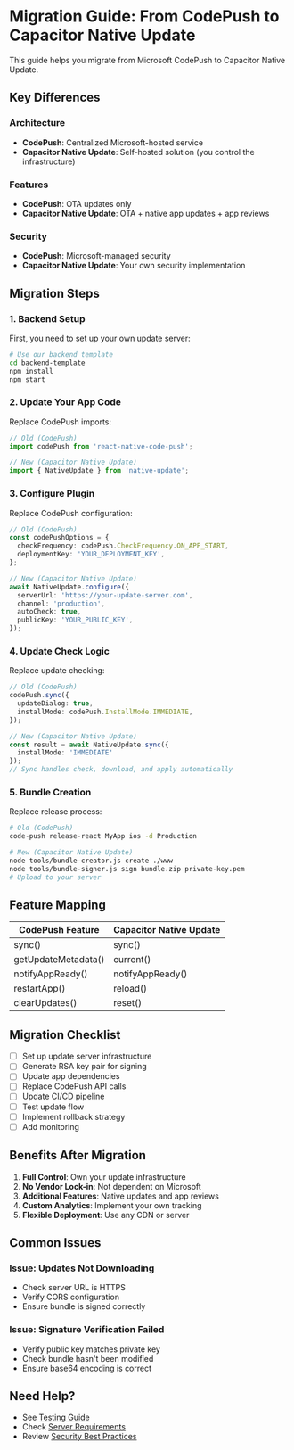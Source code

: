 # Migration Guide: From CodePush to Capacitor Native Update

This guide helps you migrate from Microsoft CodePush to Capacitor Native Update.

## Key Differences

### Architecture
- **CodePush**: Centralized Microsoft-hosted service
- **Capacitor Native Update**: Self-hosted solution (you control the infrastructure)

### Features
- **CodePush**: OTA updates only
- **Capacitor Native Update**: OTA + native app updates + app reviews

### Security
- **CodePush**: Microsoft-managed security
- **Capacitor Native Update**: Your own security implementation

## Migration Steps

### 1. Backend Setup

First, you need to set up your own update server:

```bash
# Use our backend template
cd backend-template
npm install
npm start
```

### 2. Update Your App Code

Replace CodePush imports:

```typescript
// Old (CodePush)
import codePush from 'react-native-code-push';

// New (Capacitor Native Update)
import { NativeUpdate } from 'native-update';
```

### 3. Configure Plugin

Replace CodePush configuration:

```typescript
// Old (CodePush)
const codePushOptions = {
  checkFrequency: codePush.CheckFrequency.ON_APP_START,
  deploymentKey: 'YOUR_DEPLOYMENT_KEY',
};

// New (Capacitor Native Update)
await NativeUpdate.configure({
  serverUrl: 'https://your-update-server.com',
  channel: 'production',
  autoCheck: true,
  publicKey: 'YOUR_PUBLIC_KEY',
});
```

### 4. Update Check Logic

Replace update checking:

```typescript
// Old (CodePush)
codePush.sync({
  updateDialog: true,
  installMode: codePush.InstallMode.IMMEDIATE,
});

// New (Capacitor Native Update)
const result = await NativeUpdate.sync({
  installMode: 'IMMEDIATE'
});
// Sync handles check, download, and apply automatically
```

### 5. Bundle Creation

Replace release process:

```bash
# Old (CodePush)
code-push release-react MyApp ios -d Production

# New (Capacitor Native Update)
node tools/bundle-creator.js create ./www
node tools/bundle-signer.js sign bundle.zip private-key.pem
# Upload to your server
```

## Feature Mapping

| CodePush Feature | Capacitor Native Update |
|-----------------|------------------------|
| sync() | sync() |
| getUpdateMetadata() | current() |
| notifyAppReady() | notifyAppReady() |
| restartApp() | reload() |
| clearUpdates() | reset() |

## Migration Checklist

- [ ] Set up update server infrastructure
- [ ] Generate RSA key pair for signing
- [ ] Update app dependencies
- [ ] Replace CodePush API calls
- [ ] Update CI/CD pipeline
- [ ] Test update flow
- [ ] Implement rollback strategy
- [ ] Add monitoring

## Benefits After Migration

1. **Full Control**: Own your update infrastructure
2. **No Vendor Lock-in**: Not dependent on Microsoft
3. **Additional Features**: Native updates and app reviews
4. **Custom Analytics**: Implement your own tracking
5. **Flexible Deployment**: Use any CDN or server

## Common Issues

### Issue: Updates Not Downloading
- Check server URL is HTTPS
- Verify CORS configuration
- Ensure bundle is signed correctly

### Issue: Signature Verification Failed
- Verify public key matches private key
- Check bundle hasn't been modified
- Ensure base64 encoding is correct

## Need Help?

- See [Testing Guide](../guides/testing-guide.md)
- Check [Server Requirements](../server-requirements.md)
- Review [Security Best Practices](./security-best-practices.md)